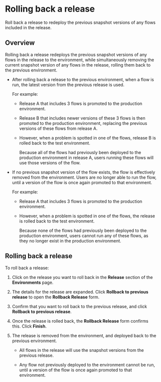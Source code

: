 # Rolling back a release

<head>
  <meta name="guidename" content="Flow"/>
  <meta name="context" content="GUID-bb012b3c-b7c7-4ff6-b703-c90442cc81be"/>
</head>


Roll back a release to redeploy the previous snapshot versions of any flows included in the release.

## Overview

Rolling back a release redeploys the previous snapshot versions of any flows in the release to the environment, while simultaneously removing the current snapshot version of any flows in the release, rolling them back to the previous environment.

-   After rolling back a release to the previous environment, when a flow is run, the latest version from the previous release is used.

    For example:

    -   Release A that includes 3 flows is promoted to the production environment.

    -   Release B that includes newer versions of these 3 flows is then promoted to the production environment, replacing the previous versions of these flows from release A.

    -   However, when a problem is spotted in one of the flows, release B is rolled back to the test environment.

        Because all of the flows had previously been deployed to the production environment in release A, users running these flows will use those versions of the flow.

-   If no previous snapshot version of the flow exists, the flow is effectively removed from the environment. Users are no longer able to run the flow, until a version of the flow is once again promoted to that environment.

    For example:

    -   Release A that includes 3 flows is promoted to the production environment.

    -   However, when a problem is spotted in one of the flows, the release is rolled back to the test environment.

        Because none of the flows had previously been deployed to the production environment, users cannot run any of these flows, as they no longer exist in the production environment.


## Rolling back a release

To roll back a release:

1.  Click on the release you want to roll back in the **Release** section of the **Environments** page.
2.  The details for the release are expanded. Click **Rollback to previous release** to open the **Rollback Release** form.
3.  Confirm that you want to roll back to the previous release, and click **Rollback to previous release**.
4.  Once the release is rolled back, the **Rollback Release** form confirms this. Click **Finish**.
5.  The release is removed from the environment, and deployed back to the previous environment.

    -   All flows in the release will use the snapshot versions from the previous release.

    -   Any flow not previously deployed to the environment cannot be run, until a version of the flow is once again promoted to that environment.